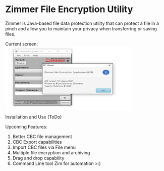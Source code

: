 # Zimmer File Encryption Utility

Zimmer is Java-based file data protection utility that can protect a file in a pinch and allow you to maintain your privacy when transferring or saving files.  

Current screen:
<img align="center" src="https://github.com/becrevex/Zimmer/blob/master/zfe2.JPG" width="400" height="200" />

Installation and Use (ToDo)

Upcoming Features:
   1) Better CBC file management
   2) CBC Export capabilities
   3) Import CBC files via File menu
   4) Multiple file encryption and archiving
   5) Drag and drop capability
   6) Command Line tool Zim for automation >:)

